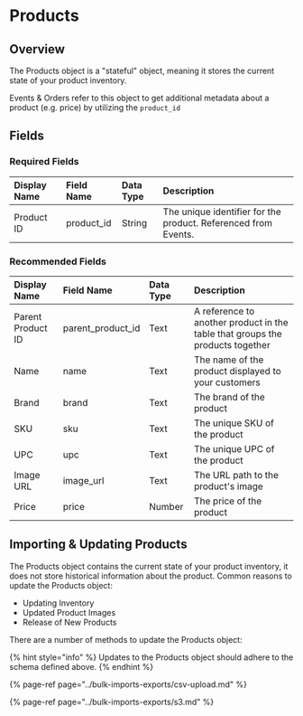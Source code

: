 # Products

## Overview

The Products object is a "stateful" object, meaning it stores the current state of your product inventory. 

Events & Orders refer to this object to get additional metadata about a product \(e.g. price\) by utilizing the `product_id`

## Fields

### Required Fields

| Display Name | Field Name | Data Type | Description |
| :--- | :--- | :--- | :--- |
| Product ID | product\_id | String | The unique identifier for the product. Referenced from Events. |

### Recommended Fields

| Display Name | Field Name | Data Type | Description |
| :--- | :--- | :--- | :--- |
| Parent Product ID | parent\_product\_id | Text | A reference to another product in the table that groups the products together |
| Name | name | Text | The name of the product displayed to your customers |
| Brand | brand | Text | The brand of the product |
| SKU | sku | Text | The unique SKU of the product |
| UPC | upc | Text | The unique UPC of the product |
| Image URL | image\_url | Text | The URL path to the product's image |
| Price | price | Number | The price of the product |

## Importing & Updating Products

The Products object contains the current state of your product inventory, it does not store historical information about the product. Common reasons to update the Products object:

* Updating Inventory
* Updated Product Images
* Release of New Products

There are a number of methods to update the Products object:

{% hint style="info" %}
Updates to the Products object should adhere to the schema defined above.
{% endhint %}

{% page-ref page="../bulk-imports-exports/csv-upload.md" %}

{% page-ref page="../bulk-imports-exports/s3.md" %}

